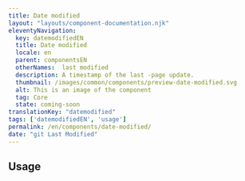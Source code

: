 ```yaml
---
title: Date modified
layout: "layouts/component-documentation.njk"
eleventyNavigation:
  key: datemodifiedEN
  title: Date modified
  locale: en
  parent: componentsEN
  otherNames:  last modified
  description: A timestamp of the last -page update.
  thumbnail: /images/common/components/preview-date-modified.svg
  alt: This is an image of the component
  tag: Core
  state: coming-soon
translationKey: "datemodified"
tags: ['datemodifiedEN', 'usage']
permalink: /en/components/date-modified/
date: "git Last Modified"
---
```


## Usage